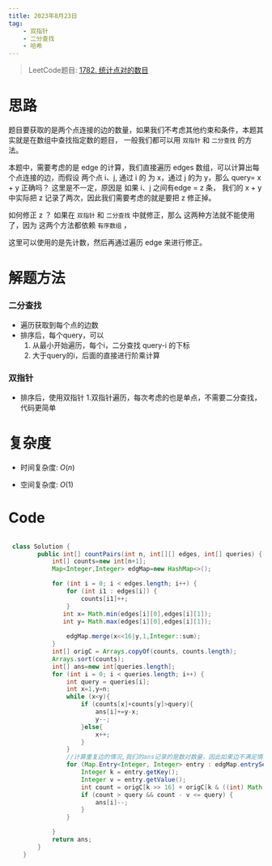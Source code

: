 ```yaml
---
title: 2023年8月23日
tag: 
    - 双指针
    - 二分查找
    - 哈希
---
```


> LeetCode题目: [1782. 统计点对的数目](https://leetcode.cn/problems/count-pairs-of-nodes/description/)


# 思路

题目要获取的是两个点连接的边的数量，如果我们不考虑其他约束和条件，本题其实就是在数组中查找指定数的题目，
一般我们都可以用 `双指针` 和 `二分查找` 的方法。

本题中，需要考虑的是 edge 的计算，我们直接遍历 edges 数组，可以计算出每个点连接的边，而假设 两个点 i、j,
通过 i 的 为 x，通过 j 的为 y，那么 query= x + y 正确吗？ 这里是不一定，原因是 如果 i、j 之间有edge = z 条，
我们的 x + y 中实际把 z 记录了两次，因此我们需要考虑的就是要把 z 修正掉。

如何修正 z ？ 如果在  `双指针` 和 `二分查找`  中就修正，那么 这两种方法就不能使用了，因为 这两个方法都依赖 `有序数组` ，

这里可以使用的是先计数，然后再通过遍历 edge 来进行修正。

# 解题方法
### 二分查找
- 遍历获取到每个点的边数
- 排序后，每个query，可以
     1. 从最小开始遍历，每个i，二分查找 query-i 的下标
     2. 大于query的i，后面的直接进行阶乘计算
### 双指针 
- 排序后，使用双指针
     1.双指针遍历，每次考虑的也是单点，不需要二分查找，代码更简单

# 复杂度
- 时间复杂度:  $O(n)$

- 空间复杂度:  $O(1)$

# Code
```Java []

 class Solution {
        public int[] countPairs(int n, int[][] edges, int[] queries) {
            int[] counts=new int[n+1];
            Map<Integer,Integer> edgMap=new HashMap<>();

            for (int i = 0; i < edges.length; i++) {
                for (int i1 : edges[i]) {
                    counts[i1]++;
                }
               int x= Math.min(edges[i][0],edges[i][1]);
               int y= Math.max(edges[i][0],edges[i][1]);
               
                edgMap.merge(x<<16|y,1,Integer::sum);
            }
            int[] origC = Arrays.copyOf(counts, counts.length);
            Arrays.sort(counts);
            int[] ans=new int[queries.length];
            for (int i = 0; i < queries.length; i++) {
                int query = queries[i];
                int x=1,y=n;
                while (x<y){
                    if (counts[x]+counts[y]>query){
                        ans[i]+=y-x;
                        y--;
                    }else{
                        x++;
                    }
                }
                //计算重复边的情况,我们的ans记录的是数对数量，因此如果边不满足情况，则需要减去这个数对
                for (Map.Entry<Integer, Integer> entry : edgMap.entrySet()) {
                    Integer k = entry.getKey();
                    Integer v = entry.getValue();
                    int count = origC[k >> 16] + origC[k & ((int) Math.pow(2, 16) - 1)];
                    if (count > query && count - v <= query) {
                        ans[i]--;
                    }
                }

            }
            return ans;
        }
    }
```
